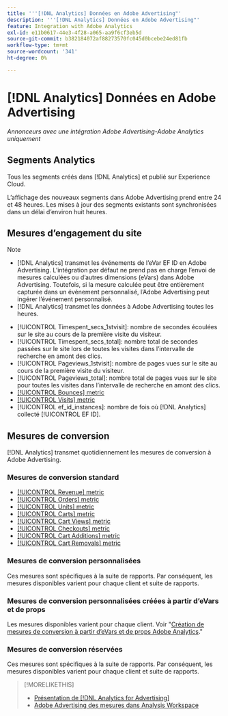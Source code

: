 ```yaml
---
title: '''[!DNL Analytics] Données en Adobe Advertising"'
description: '''[!DNL Analytics] Données en Adobe Advertising"'
feature: Integration with Adobe Analytics
exl-id: e11b0617-44e3-4f28-a065-aa9f6cf3eb5d
source-git-commit: b382184072af88273570fc045d0bcebe24ed81fb
workflow-type: tm+mt
source-wordcount: '341'
ht-degree: 0%

---
```


# [!DNL Analytics] Données en Adobe Advertising

*Annonceurs avec une intégration Adobe Advertising-Adobe Analytics uniquement*

## Segments Analytics

Tous les segments créés dans [!DNL Analytics] et publié sur Experience Cloud.

L’affichage des nouveaux segments dans Adobe Advertising prend entre 24 et 48 heures. Les mises à jour des segments existants sont synchronisées dans un délai d’environ huit heures.

<!-- I added "metric" to some of the links below, even though it looks redundant, because of syntax limitations: If you use [!DNL] or [!UICONTROL] as the sole text of a link (such as [[!UICONTROL Revenue]], the tag is included in the link text (such as "[!UICONTROL Revenue]") when it's published. -->

## Mesures d’engagement du site

>[!NOTE]
>
>* [!DNL Analytics] transmet les événements de l’eVar EF ID en Adobe Advertising.  L’intégration par défaut ne prend pas en charge l’envoi de mesures calculées ou d’autres dimensions (eVars) dans Adobe Advertising. Toutefois, si la mesure calculée peut être entièrement capturée dans un événement personnalisé, l’Adobe Advertising peut ingérer l’événement personnalisé.
>* [!DNL Analytics] transmet les données à Adobe Advertising toutes les heures.

* [!UICONTROL Timespent_secs_1stvisit]: nombre de secondes écoulées sur le site au cours de la première visite du visiteur.
* [!UICONTROL Timespent_secs_total]: nombre total de secondes passées sur le site lors de toutes les visites dans l’intervalle de recherche en amont des clics.
* [!UICONTROL Pageviews_1stvisit]: nombre de pages vues sur le site au cours de la première visite du visiteur.
* [!UICONTROL Pageviews_total]: nombre total de pages vues sur le site pour toutes les visites dans l’intervalle de recherche en amont des clics.
* [[!UICONTROL Bounces] metric](https://experienceleague.adobe.com/docs/analytics/components/metrics/bounces.html)
* [[!UICONTROL Visits] metric](https://experienceleague.adobe.com/docs/analytics/components/metrics/visits.html)
* [!UICONTROL ef_id_instances]: nombre de fois où [!DNL Analytics] collecté [!UICONTROL EF ID].

## Mesures de conversion

[!DNL Analytics] transmet quotidiennement les mesures de conversion à Adobe Advertising.

### Mesures de conversion standard

* [[!UICONTROL Revenue] metric](https://experienceleague.adobe.com/docs/analytics/components/metrics/revenue.html)
* [[!UICONTROL Orders] metric](https://experienceleague.adobe.com/docs/analytics/components/metrics/orders.html)
* [[!UICONTROL Units] metric](https://experienceleague.adobe.com/docs/analytics/components/metrics/units.html)
* [[!UICONTROL Carts] metric](https://experienceleague.adobe.com/docs/analytics/components/metrics/carts.html)
* [[!UICONTROL Cart Views] metric](https://experienceleague.adobe.com/docs/analytics/components/metrics/cart-views.html)
* [[!UICONTROL Checkouts] metric](https://experienceleague.adobe.com/docs/analytics/components/metrics/checkouts.html)
* [[!UICONTROL Cart Additions] metric](https://experienceleague.adobe.com/docs/analytics/components/metrics/cart-additions.html)
* [[!UICONTROL Cart Removals] metric](https://experienceleague.adobe.com/docs/analytics/components/metrics/cart-removals.html)

### Mesures de conversion personnalisées

Ces mesures sont spécifiques à la suite de rapports. Par conséquent, les mesures disponibles varient pour chaque client et suite de rapports.

### Mesures de conversion personnalisées créées à partir d’eVars et de props

Les mesures disponibles varient pour chaque client. Voir &quot;[Création de mesures de conversion à partir d’eVars et de props Adobe Analytics](/help/integrations/analytics/conversion-metrics-from-evars.md).&quot;

### Mesures de conversion réservées

Ces mesures sont spécifiques à la suite de rapports. Par conséquent, les mesures disponibles varient pour chaque client et suite de rapports.

>[!MORELIKETHIS]
>
>* [Présentation de [!DNL Analytics for Advertising]](overview.md)
>* [Adobe Advertising des mesures dans Analysis Workspace](/help/integrations/analytics/advertising-metrics-in-analytics.md)
